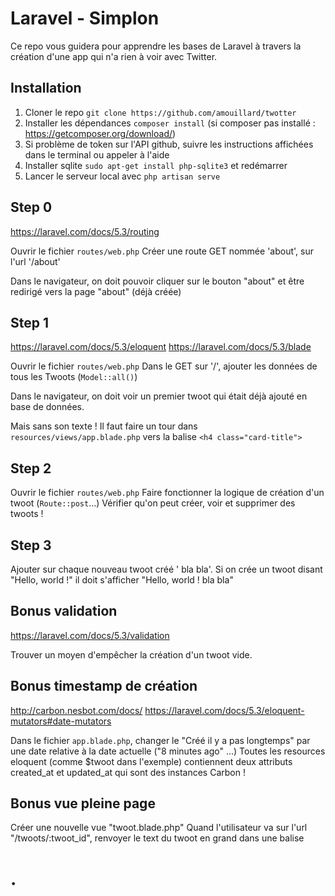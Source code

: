 # Laravel - Simplon

Ce repo vous guidera pour apprendre les bases de Laravel à travers la création d'une app qui n'a rien à voir avec Twitter.

Installation
---
1. Cloner le repo `git clone https://github.com/amouillard/twotter`
2. Installer les dépendances `composer install` (si composer pas installé : https://getcomposer.org/download/)
3. Si problème de token sur l'API github, suivre les instructions affichées dans le terminal ou appeler à l'aide
4. Installer sqlite `sudo apt-get install php-sqlite3` et redémarrer
5. Lancer le serveur local avec `php artisan serve`

Step 0
---

https://laravel.com/docs/5.3/routing

Ouvrir le fichier `routes/web.php`
Créer une route GET nommée 'about', sur l'url '/about'

Dans le navigateur, on doit pouvoir cliquer sur le bouton "about" et être redirigé vers la page "about" (déjà créée)


Step 1
---

https://laravel.com/docs/5.3/eloquent
https://laravel.com/docs/5.3/blade

Ouvrir le fichier `routes/web.php`
Dans le GET sur '/', ajouter les données de tous les Twoots (`Model::all()`)

Dans le navigateur, on doit voir un premier twoot qui était déjà ajouté en base de données.

Mais sans son texte ! Il faut faire un tour dans `resources/views/app.blade.php` vers la balise `<h4 class="card-title">`

Step 2
---

Ouvrir le fichier `routes/web.php`
Faire fonctionner la logique de création d'un twoot (`Route::post`...)
Vérifier qu'on peut créer, voir et supprimer des twoots !

Step 3
---

Ajouter sur chaque nouveau twoot créé ' bla bla'.
Si on crée un twoot disant "Hello, world !" il doit s'afficher "Hello, world ! bla bla"

Bonus validation
---

https://laravel.com/docs/5.3/validation

Trouver un moyen d'empêcher la création d'un twoot vide.

Bonus timestamp de création
---

http://carbon.nesbot.com/docs/
https://laravel.com/docs/5.3/eloquent-mutators#date-mutators

Dans le fichier `app.blade.php`, changer le "Créé il y a pas longtemps" par une date relative à la date actuelle ("8 minutes ago" ...)
Toutes les resources eloquent (comme $twoot dans l'exemple) contiennent deux attributs created_at et updated_at qui sont des instances Carbon !

Bonus vue pleine page
---

Créer une nouvelle vue "twoot.blade.php"
Quand l'utilisateur va sur l'url "/twoots/:twoot_id", renvoyer le text du twoot en grand dans une balise <h1>.